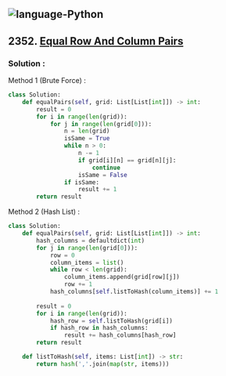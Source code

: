 ![language-Python](https://img.shields.io/badge/%20-Python-ffd43b?style=for-the-badge&logo=PYTHON)
---

## 2352. [Equal Row And Column Pairs](https://leetcode.com/problems/equal-row-and-column-pairs)

### Solution :

Method 1 (Brute Force) :
```python
class Solution:
    def equalPairs(self, grid: List[List[int]]) -> int:
        result = 0
        for i in range(len(grid)):
            for j in range(len(grid[0])):
                n = len(grid)
                isSame = True
                while n > 0:
                    n -= 1
                    if grid[i][n] == grid[n][j]:
                        continue
                    isSame = False
                if isSame:
                    result += 1
        return result
```

Method 2 (Hash List) :
```python
class Solution:
    def equalPairs(self, grid: List[List[int]]) -> int:
        hash_columns = defaultdict(int)
        for j in range(len(grid[0])):
            row = 0
            column_items = list()
            while row < len(grid):
                column_items.append(grid[row][j])
                row += 1
            hash_columns[self.listToHash(column_items)] += 1
        
        result = 0
        for i in range(len(grid)):
            hash_row = self.listToHash(grid[i])
            if hash_row in hash_columns:
                result += hash_columns[hash_row]
        return result

    def listToHash(self, items: List[int]) -> str:
        return hash(','.join(map(str, items)))
```
